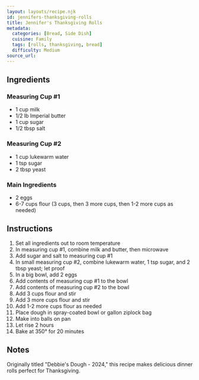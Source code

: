 ```yaml
---
layout: layouts/recipe.njk
id: jennifers-thanksgiving-rolls
title: Jennifer's Thanksgiving Rolls
metadata:
  categories: [Bread, Side Dish]
  cuisine: Family
  tags: [rolls, thanksgiving, bread]
  difficulty: Medium
source_url: 
---
```


## Ingredients

### Measuring Cup #1
- 1 cup milk
- 1/2 lb Imperial butter
- 1 cup sugar
- 1/2 tbsp salt

### Measuring Cup #2
- 1 cup lukewarm water
- 1 tsp sugar
- 2 tbsp yeast

### Main Ingredients
- 2 eggs
- 6-7 cups flour (3 cups, then 3 more cups, then 1-2 more cups as needed)

## Instructions

1. Set all ingredients out to room temperature
2. In measuring cup #1, combine milk and butter, then microwave
3. Add sugar and salt to measuring cup #1
4. In small measuring cup #2, combine lukewarm water, 1 tsp sugar, and 2 tbsp yeast; let proof
5. In a big bowl, add 2 eggs
6. Add contents of measuring cup #1 to the bowl
7. Add contents of measuring cup #2 to the bowl
8. Add 3 cups flour and stir
9. Add 3 more cups flour and stir
10. Add 1-2 more cups flour as needed
11. Place dough in spray-coated bowl or gallon ziplock bag
12. Make into balls on pan
13. Let rise 2 hours
14. Bake at 350° for 20 minutes

## Notes
Originally titled "Debbie's Dough - 2024," this recipe makes delicious dinner rolls perfect for Thanksgiving.